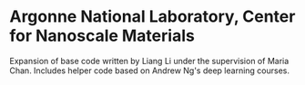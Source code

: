 # Argonne National Laboratory, Center for Nanoscale Materials
Expansion of base code written by Liang Li under the supervision of Maria Chan. 
Includes helper code based on Andrew Ng's deep learning courses.
